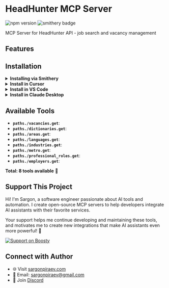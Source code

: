 # HeadHunter MCP Server

![npm version](https://img.shields.io/npm/v/@sargonpiraev/hh-mcp-server)
![smithery badge](https://smithery.ai/badge/@sargonpiraev/hh-mcp-server)

MCP Server for HeadHunter API - job search and vacancy management

## Features

## Installation

<details>
<summary><b>Installing via Smithery</b></summary>

To install HeadHunter MCP Server for any client automatically via [Smithery](https://smithery.ai):

```bash
npx -y @smithery/cli@latest install @sargonpiraev/hh-mcp-server --client <CLIENT_NAME>
```

</details>

<details>
<summary><b>Install in Cursor</b></summary>

#### Cursor One-Click Installation

[![Install MCP Server](https://cursor.com/deeplink/mcp-install-dark.svg)](https://cursor.com/install-mcp?name=@sargonpiraev/hh-mcp-server&config=eyJjb21tYW5kIjoibnB4IiwiYXJncyI6WyIteSIsIkBzYXJnb25waXJhZXYvaGFiaXRpZnktbWNwLXNlcnZlciJdLCJlbnYiOnsiSEFCSVRJRllfQVBJX0tFWSI6InlvdXItaGFiaXRpZnktYXBpLWtleSJ9fQo=)

#### Manual Configuration

Add to your Cursor `~/.cursor/mcp.json` file:

```json
{
  "mcpServers": {
    "hh-mcp-server": {
      "command": "npx",
      "args": ["-y", "@sargonpiraev/hh-mcp-server"],
      "env": {
        // Add required environment variables here
      }
    }
  }
}
```

</details>

<details>
<summary><b>Install in VS Code</b></summary>

[![Install in VS Code](https://img.shields.io/badge/VS_Code-Install_MCP-0098FF)](vscode:mcp/install?%7B%22name%22%3A%22hh-mcp-server%22%2C%22command%22%3A%22npx%22%2C%22args%22%3A%5B%22-y%22%2C%22@sargonpiraev/hh-mcp-server%22%5D%7D)

Or add manually to your VS Code settings:

```json
"mcp": {
  "servers": {
    "hh-mcp-server": {
      "type": "stdio",
      "command": "npx",
      "args": ["-y", "@sargonpiraev/hh-mcp-server"],
      "env": {
        // Add required environment variables here
      }
    }
  }
}
```

</details>

<details>
<summary><b>Install in Claude Desktop</b></summary>

Add to your `claude_desktop_config.json`:

```json
{
  "mcpServers": {
    "hh-mcp-server": {
      "command": "npx",
      "args": ["-y", "@sargonpiraev/hh-mcp-server"],
      "env": {
        // Add required environment variables here
      }
    }
  }
}
```

</details>

## Available Tools

- **`paths./vacancies.get`**:
- **`paths./dictionaries.get`**:
- **`paths./areas.get`**:
- **`paths./languages.get`**:
- **`paths./industries.get`**:
- **`paths./metro.get`**:
- **`paths./professional_roles.get`**:
- **`paths./employers.get`**:

**Total: 8 tools available** 🎯

## Support This Project

Hi! I'm Sargon, a software engineer passionate about AI tools and automation. I create open-source MCP servers to help developers integrate AI assistants with their favorite services.

Your support helps me continue developing and maintaining these tools, and motivates me to create new integrations that make AI assistants even more powerful! 🚀

[![Support on Boosty](https://img.shields.io/badge/Support-Boosty-orange?logo=data:image/svg+xml;base64,PHN2ZyB3aWR0aD0iMjQiIGhlaWdodD0iMjQiIHZpZXdCb3g9IjAgMCAyNCAyNCIgZmlsbD0ibm9uZSIgeG1sbnM9Imh0dHA6Ly93d3cudzMub3JnLzIwMDAvc3ZnIj4KPHBhdGggZD0iTTEyIDJMMTMuMDkgOC4yNkwyMCA5TDEzLjA5IDE1Ljc0TDEyIDIyTDEwLjkxIDE1Ljc0TDQgOUwxMC45MSA4LjI2TDEyIDJaIiBmaWxsPSJ3aGl0ZSIvPgo8L3N2Zz4K)](https://boosty.to/sargonpiraev)

## Connect with Author

- 🌐 Visit [sargonpiraev.com](https://sargonpiraev.com)
- 📧 Email: [sargonpiraev@gmail.com](mailto:sargonpiraev@gmail.com)
- 💬 Join [Discord](https://discord.gg/ZsWGxRGj)
